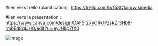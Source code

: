 #lien vers trello (planification): https://trello.com/b/f58C1xjn/wikipedia

#lien vers la présentation : https://www.canva.com/design/DAF5r27yORk/PzskZr3Hb8-rmbEd8gIJHQ/edit?ui=eyJHIjp7fX0

![image](https://github.com/rabiilfarakh/wikipedia/assets/109187438/287d3573-c754-49da-b9d0-bf98215fada6)
